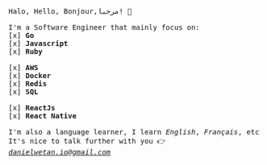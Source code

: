 <samp>Halo, Hello, Bonjour,مرحبا! :wave:
<br><br>
I'm a Software Engineer that mainly focus on:
<br>
  [x] <strong>Go</strong>
<br>
  [x] <strong>Javascript</strong>
<br>
  [x] <strong>Ruby</strong>
<br><br>
  [x] <strong>AWS</strong>
<br>
  [x] <strong>Docker</strong>
<br>
  [x] <strong>Redis</strong>
<br>
  [x] <strong>SQL</strong>
<br><br>
  [x] <strong>ReactJs</strong>
<br>
  [x] <strong>React Native</strong>
<br><br>
I'm also a language learner, I learn <em>English</em>, <em>Français</em>, etc
<br>
  It's nice to talk further with you :point_right: <em>danielwetan.io@gmail.com</em>
</samp>
